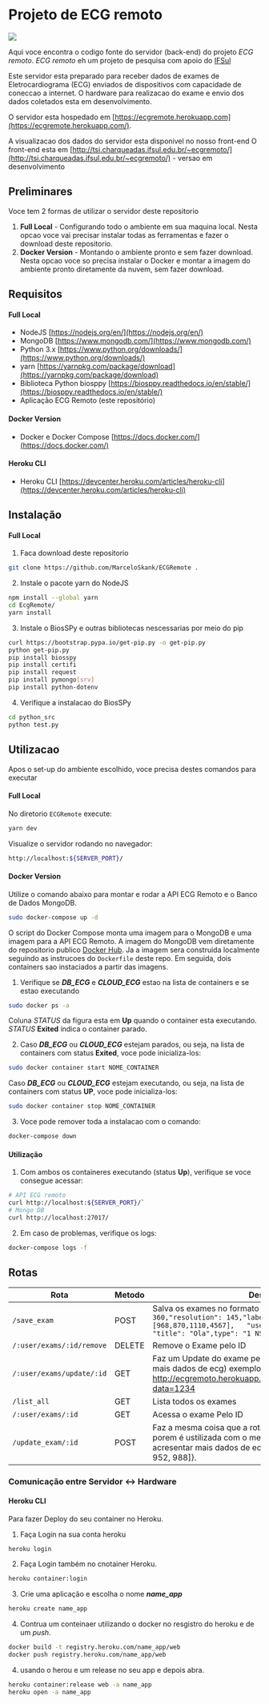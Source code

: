 # Projeto de ECG remoto

![](./img/img.png)

Aqui voce encontra o codigo fonte do servidor (back-end) do projeto _ECG remoto_. _ECG remoto_ eh um projeto de pesquisa com apoio do [IFSul](www.ifsul.edu.br)
 
Este servidor esta preparado para receber dados de exames de Eletrocardiograma (ECG) enviados de dispositivos com capacidade de coneccao a internet.
O hardware para realizacao do exame e envio dos dados coletados esta em desenvolvimento.

O servidor esta hospedado em [https://ecgremote.herokuapp.com](https://ecgremote.herokuapp.com/).

A visualizacao dos dados do servidor esta disponivel no nosso front-end 
O front-end esta em [http://tsi.charqueadas.ifsul.edu.br/~ecgremoto/](http://tsi.charqueadas.ifsul.edu.br/~ecgremoto/) - versao em desenvolvimento

## Preliminares


Voce tem 2 formas de utilizar o servidor deste repositorio
 1. **Full Local** - Configurando todo o ambiente em sua maquina local. Nesta opcao voce vai precisar instalar todas as ferramentas e fazer o download deste repositorio. 
 2. **Docker Version** - Montando o ambiente pronto e sem fazer download. Nesta opcao voce so precisa instalar o Docker e montar a imagem do ambiente pronto diretamente da nuvem, sem fazer download.

## Requisitos
#### Full Local 
- NodeJS [https://nodejs.org/en/](https://nodejs.org/en/)
- MongoDB [https://www.mongodb.com/](https://www.mongodb.com/)
- Python 3.x [https://www.python.org/downloads/](https://www.python.org/downloads/)
- yarn [https://yarnpkg.com/package/download](https://yarnpkg.com/package/download)
- Biblioteca Python biosppy [https://biosppy.readthedocs.io/en/stable/](https://biosppy.readthedocs.io/en/stable/)
- Aplicação ECG Remoto (este repositório)

#### Docker Version
- Docker e Docker Compose [https://docs.docker.com/](https://docs.docker.com/)

#### Heroku CLI
- Heroku CLI [https://devcenter.heroku.com/articles/heroku-cli](https://devcenter.heroku.com/articles/heroku-cli)


## Instalação
#### Full Local 
1. Faca download deste repositorio
```sh
git clone https://github.com/MarceloSkank/ECGRemote .
```
2. Instale o pacote yarn do NodeJS 
```sh
npm install --global yarn
cd EcgRemote/
yarn install
```
3. Instale o BiosSPy e outras bibliotecas nescessarias por meio do pip 
```sh
curl https://bootstrap.pypa.io/get-pip.py -o get-pip.py
python get-pip.py
pip install biosspy
pip install certifi
pip install request
pip install pymongo[srv]
pip install python-dotenv
```
4. Verifique a instalacao do BiosSPy
```sh
cd python_src
python test.py
```

## Utilizacao
Apos o set-up do ambiente escolhido, voce precisa destes comandos para executar
#### Full Local 
No diretorio `ECGRemote` execute:
```sh
yarn dev
```
Visualize o servidor rodando no navegador:
```sh
http://localhost:${SERVER_PORT}/
```

#### Docker Version
Utilize o comando abaixo para montar e rodar a API ECG Remoto e o Banco de Dados MongoDB. 
```sh
sudo docker-compose up -d
```
O script do Docker Compose monta uma imagem para o MongoDB e uma imagem para a API ECG Remoto. A imagem do MongoDB vem diretamente do repositorio publico [Docker Hub](https://hub.docker.com/_/mongo). Ja a imagem sera construida localmente seguindo as instrucoes do `Dockerfile` deste repo. Em seguida, dois containers sao instaciados a partir das imagens.

1. Verifique se ***DB_ECG*** e ***CLOUD_ECG*** estao na lista de containers e se estao executando
```sh
sudo docker ps -a
```
Coluna *STATUS* da figura esta em **Up** quando o container esta executando. *STATUS* **Exited** indica o container parado. 

2. Caso ***DB_ECG*** ou ***CLOUD_ECG***  estejam parados, ou seja, na lista de containers com status **Exited**, voce pode inicializa-los:
```sh
sudo docker container start NOME_CONTAINER
```
Caso ***DB_ECG*** ou ***CLOUD_ECG***  estejam executando, ou seja, na lista de containers com status **UP**, voce pode inicializa-los:
```sh
sudo docker container stop NOME_CONTAINER
```
3. Voce pode remover toda a instalacao com o comando:
```sh
docker-compose down
```


#### Utilização
1. Com ambos os containeres executando (status **Up**), verifique se voce consegue acessar:
```sh
# API ECG remoto
curl http://localhost:${SERVER_PORT}/`
# Mongo DB
curl http://localhost:27017/ 
```
2. Em caso de problemas, verifique os logs:
```sh
docker-compose logs -f
```

## Rotas
| Rota               | Metodo | Descricao                                                                                                  |
|--------------------|--------|------------------------------------------------------------------------------------------------------------|
| `/save_exam`       | POST   | Salva os exames no formato `{sampling_rate": 360,"resolution": 145,"labels": ["ECG"],"data": [968,870,1110,4567],	"userId": "Fulano de tal",	"title": "Ola",type": "1 NSR"}`
| `/:user/exams/:id/remove` |DELETE| Remove o Exame pelo ID
|`/:user/exams/update/:id`| GET | Faz um Update do exame pelo ID (utilizado para acresentar mais dados de ecg) exemplo: http://ecgremoto.herokuapp.com/{nome}/exams/update/{id}?data=1234 
|`/list_all`        | GET   | Lista todos os exames
|`/:user/exams/:id` | GET | Acessa o exame Pelo ID|
|`/update_exam/:id` |POST| Faz a mesma coisa que a rota `/:user/exams/update/:id`, porem é ustilizada com o metodo POST (utilizado para acresentar mais dados de ecg), exemplo: {"data":[1111, 952, 988]}. 

### Comunicação entre Servidor <-> Hardware

#### Heroku CLI
Para fazer Deploy do seu container no Heroku.

1. Faça Login na sua conta heroku
```sh
heroku login
```

2. Faça Login também no cnotainer Heroku.
```sh
heroku container:login
```

3. Crie uma aplicação e escolha o nome ***name_app***
```sh
heroku create name_app
```

4. Contrua um conteinaer utilizando o docker no resgistro do heroku e de um *push*.
```sh
docker build -t registry.heroku.com/name_app/web 
docker push registry.heroku.com/name_app/web
```

4. usando o herou e um release no seu app e depois abra.
```sh
heroku container:release web -a name_app
heroku open -a name_app
```
